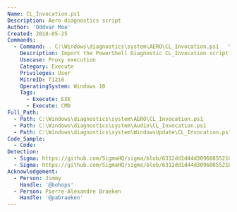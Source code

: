 ```yaml
---
Name: CL_Invocation.ps1
Description: Aero diagnostics script
Author: 'Oddvar Moe'
Created: 2018-05-25
Commands:
  - Command: . C:\Windows\diagnostics\system\AERO\CL_Invocation.ps1   \nSyncInvoke <executable> [args]
    Description: Import the PowerShell Diagnostic CL_Invocation script and call SyncInvoke to launch an executable.
    Usecase: Proxy execution
    Category: Execute
    Privileges: User
    MitreID: T1216
    OperatingSystem: Windows 10
    Tags:
      - Execute: EXE
      - Execute: CMD
Full_Path:
  - Path: C:\Windows\diagnostics\system\AERO\CL_Invocation.ps1
  - Path: C:\Windows\diagnostics\system\Audio\CL_Invocation.ps1
  - Path: C:\Windows\diagnostics\system\WindowsUpdate\CL_Invocation.ps1
Code_Sample:
  - Code:
Detection:
  - Sigma: https://github.com/SigmaHQ/sigma/blob/6312dd1d44d309608552105c334948f793e89f48/rules/windows/process_creation/proc_creation_win_lolbin_cl_invocation.yml
  - Sigma: https://github.com/SigmaHQ/sigma/blob/6312dd1d44d309608552105c334948f793e89f48/rules/windows/powershell/powershell_script/posh_ps_cl_invocation_lolscript.yml
Acknowledgement:
  - Person: Jimmy
    Handle: '@bohops'
  - Person: Pierre-Alexandre Braeken
    Handle: '@pabraeken'
---
```


